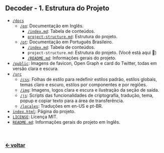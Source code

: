 ## Decoder - 1. Estrutura do Projeto
- [`/docs`](/docs)
  - [`/en`](/docs/en): Documentação em Inglês.
    - [`/index.md`](/docs/en/index.md): Tabela de conteúdos.
    - [`project-structure.md`](/docs/en/project-structure.md): Estrutura do projeto.
  - [`/pt`](/docs/pt): Documentação em Português Brasileiro.
    - [`/index.md`](/docs/pt/index.md): Tabela de conteúdos.
    - `project-structure.md`: Estrutura do projeto. (Você está aqui 📍)
    - [`/README.md`](/docs/pt/README.md): Informações gerais do projeto.
- [`/public`](/public): Imagens de favicon, Open Graph e card do Twitter, todas em versão clara e escura.
- [`/src`](/src)
  - [`/css`](/src/css): Folhas de estilo para redefinir estilos padrão, estilos globais, temas claro e escuro, estilos por componentes e por regiões.
  - [`/img`](/src/img): Imagens, logos clara e escura e ilustração da seção de saída.
  - [`/js`](/src/js): Scripts das funcionalidades de criptografia, tradução, tema, popup e copiar texto para a área de transferência.
  - [`/locales`](/src/locales): Traduções em en-US e pt-BR.
- [`index.html`](/index.html): Página do projeto.
- [`LICENSE`](/LICENSE): Licença MIT.
- [`README.md`](/README.md): Informações gerais do projeto em Inglês.

<br>

### [🡨 voltar](/docs/pt/index.md)
